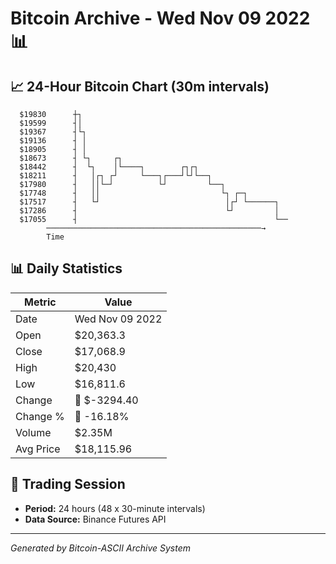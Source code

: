 # Bitcoin Archive - Wed Nov 09 2022 📊

## 📈 24-Hour Bitcoin Chart (30m intervals)

```
  $19830      ┼┐                                               
  $19599      ┤│                                               
  $19367      ┤└┐                                              
  $19136      ┤ │                                              
  $18905      ┤ │                                              
  $18673      ┤ └┐     ┌┐                                      
  $18442      ┤  └┐    │└────┐        ┌┐┌┐                     
  $18211      ┤   │┌┐ ┌┘     └───┐┌───┘└┘└──┐                  
  $17980      ┤   ││└─┘          └┘         └──┐               
  $17748      ┤   ││                           └┐ ┌─┐          
  $17517      ┤   └┘                            │┌┘ └──────┐   
  $17286      ┤                                 └┘         │   
  $17055      ┤                                            └── 
        ────────────────────────────────────────────────→
        Time
```

## 📊 Daily Statistics

| Metric | Value |
|--------|-------|
| Date | Wed Nov 09 2022 |
| Open | $20,363.3 |
| Close | $17,068.9 |
| High | $20,430 |
| Low | $16,811.6 |
| Change | 🔴 $-3294.40 |
| Change % | 🔴 -16.18% |
| Volume | $2.35M |
| Avg Price | $18,115.96 |

## 📅 Trading Session

- **Period:** 24 hours (48 x 30-minute intervals)
- **Data Source:** Binance Futures API

---
*Generated by Bitcoin-ASCII Archive System*
